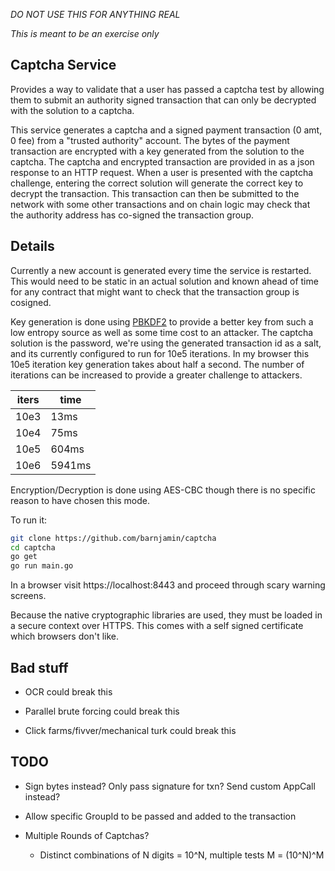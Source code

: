 *DO NOT USE THIS FOR ANYTHING REAL*

_This is meant to be an exercise only_


Captcha Service
---------------

Provides a way to validate that a user has passed a captcha test by allowing them to submit an authority signed transaction that can only be decrypted with the solution to a captcha.

This service generates a captcha and a signed payment transaction (0 amt, 0 fee) from a "trusted authority" account. The bytes of the payment transaction are encrypted with a key generated from the solution to the captcha. The captcha and encrypted transaction are provided in as a json response to an HTTP request. When a user is presented with the captcha challenge, entering the correct solution will generate the correct key to decrypt the transaction.  This transaction can then be submitted to the network with some other transactions and on chain logic may check that the authority address has co-signed the transaction group.


Details
-------

Currently a new account is generated every time the service is restarted. This would need to be static in an actual solution and known ahead of time for any contract that might want to check that the transaction group is cosigned.


Key generation is done using [PBKDF2](https://en.wikipedia.org/wiki/PBKDF2) to provide a better key from such a low entropy source as well as some time cost to an attacker. The captcha solution is the password, we're using the generated transaction id as a salt, and its currently configured to run for 10e5 iterations. In my browser this 10e5 iteration key generation takes about half a second. The number of iterations can be increased to provide a greater challenge to attackers.


|iters |time  |
|------|------|
|10e3  |13ms  |
|10e4  |75ms  |
|10e5  |604ms |
|10e6  |5941ms|


Encryption/Decryption is done using AES-CBC though there is no specific reason to have chosen this mode.


To run it:

```sh
git clone https://github.com/barnjamin/captcha
cd captcha
go get
go run main.go
```
In a browser visit https://localhost:8443 and proceed through scary warning screens.

Because the native cryptographic libraries are used, they must be loaded in a secure context over HTTPS. This comes with a self signed certificate which browsers don't like.


Bad stuff
---------

- OCR could break this

- Parallel brute forcing could break this

- Click farms/fivver/mechanical turk could break this

TODO
----

- Sign bytes instead? Only pass signature for txn? Send custom AppCall instead? 

- Allow specific GroupId to be passed and added to the transaction

- Multiple Rounds of Captchas?

    - Distinct combinations of N digits = 10^N,  multiple tests M = (10^N)^M
